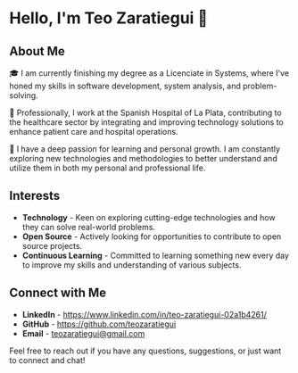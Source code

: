 # Hello, I'm Teo Zaratiegui 👋

## About Me
🎓 I am currently finishing my degree as a Licenciate in Systems, where I've honed my skills in software development, system analysis, and problem-solving.

🏥 Professionally, I work at the Spanish Hospital of La Plata, contributing to the healthcare sector by integrating and improving technology solutions to enhance patient care and hospital operations.

🌱 I have a deep passion for learning and personal growth. I am constantly exploring new technologies and methodologies to better understand and utilize them in both my personal and professional life.

## Interests
- **Technology** - Keen on exploring cutting-edge technologies and how they can solve real-world problems.
- **Open Source** - Actively looking for opportunities to contribute to open source projects.
- **Continuous Learning** - Committed to learning something new every day to improve my skills and understanding of various subjects.

## Connect with Me
- **LinkedIn** - https://www.linkedin.com/in/teo-zaratiegui-02a1b4261/
- **GitHub** - https://github.com/teozaratiegui
- **Email** - teozaratiegui@gmail.com

Feel free to reach out if you have any questions, suggestions, or just want to connect and chat!


